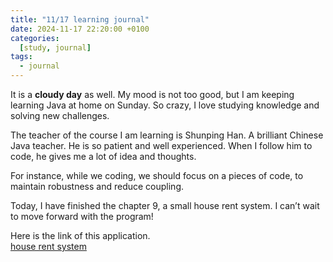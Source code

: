 ```yaml
---
title: "11/17 learning journal"
date: 2024-11-17 22:20:00 +0100
categories:
  [study, journal]
tags: 
  - journal
---
```


It is a **cloudy day** as well. My mood is not too good, but I am keeping learning Java at home on Sunday. So crazy, I love studying knowledge and solving new challenges.  

The teacher of the course I am learning is Shunping Han. A brilliant Chinese Java teacher. He is so patient and well experienced. When I follow him to code, he gives me a lot of idea and thoughts.  

For instance,  while we coding, we should focus on a pieces of code, to maintain robustness and reduce coupling.  

Today, I have finished the chapter 9, a small house rent system. I can’t wait to move forward with the program!  

Here is the link of this application.  
[house rent system](https://github.com/luhuini/hanshunping-java/tree/main/chapter08/src/com/houseRent)

